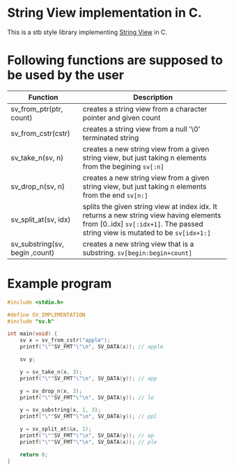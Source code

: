 # String View implementation in C.

This is a stb style library implementing [String View](https://stackoverflow.com/questions/20803826/what-is-string-view) in C.

# Following functions are supposed to be used by the user

| Function                        | Description                                                                                                                                                              |
| ------------------------------- | ------------------------------------------------------------------------------------------------------------------------------------------------------------------------ |
| sv\_from\_ptr(ptr, count)       | creates a string view from a character pointer and given count                                                                                                           |
| sv\_from\_cstr(cstr)            | creates a string view from a null '\0' terminated string                                                                                                                 |
| sv\_take\_n(sv, n)              | creates a new string view from a given string view, but just taking n elements from the begining `sv[:n]`                                                                |
| sv\_drop\_n(sv, n)              | creates a new string view from a given string view, but just taking n elements from the end `sv[n:]`                                                                     |
| sv\_split\_at(sv, idx)          | splits the given string view at index idx. It returns a new string view having elements from [0..idx] `sv[:idx+1]`. The passed string view is mutated to be `sv[idx+1:]` |
| sv\_substring(sv, begin ,count) | creates a new string view that is a substring. `sv[begin:begin+count]`                                                                                                   |

# Example program
```C
#include <stdio.h>

#define SV_IMPLEMENTATION
#include "sv.h"

int main(void) {
    sv x = sv_from_cstr("apple");
    printf("\""SV_FMT"\"\n", SV_DATA(x)); // apple

    sv y;

    y = sv_take_n(x, 3);
    printf("\""SV_FMT"\"\n", SV_DATA(y)); // app

    y = sv_drop_n(x, 3);
    printf("\""SV_FMT"\"\n", SV_DATA(y)); // le

    y = sv_substring(x, 1, 3);
    printf("\""SV_FMT"\"\n", SV_DATA(y)); // ppl

    y = sv_split_at(&x, 1);
    printf("\""SV_FMT"\"\n", SV_DATA(y)); // ap
    printf("\""SV_FMT"\"\n", SV_DATA(x)); // ple

    return 0;
}
```

